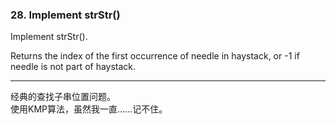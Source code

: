 ### 28. Implement strStr()

Implement strStr().

Returns the index of the first occurrence of needle in haystack, or -1 if needle is not part of haystack.

* * *
经典的查找子串位置问题。   
使用KMP算法，虽然我一直……记不住。   



